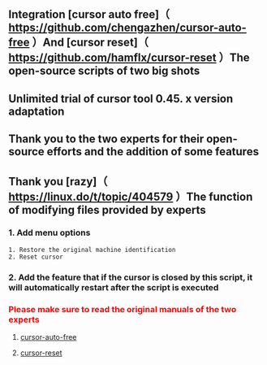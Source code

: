 ## Integration [cursor auto free]（ https://github.com/chengazhen/cursor-auto-free ）And [cursor reset]（ https://github.com/hamflx/cursor-reset ）The open-source scripts of two big shots
## Unlimited trial of cursor tool 0.45. x version adaptation
## Thank you to the two experts for their open-source efforts and the addition of some features
## Thank you [razy]（ https://linux.do/t/topic/404579 ）The function of modifying files provided by experts
### 1. Add menu options
    1. Restore the original machine identification
    2. Reset cursor
### 2. Add the feature that if the cursor is closed by this script, it will automatically restart after the script is executed

### <font color="red">Please make sure to read the original manuals of the two experts</font>
1. [cursor-auto-free]( https://cursor-auto-free-doc.vercel.app/ )

2. [cursor-reset]( https://github.com/hamflx/cursor-reset/blob/main/README.md )   